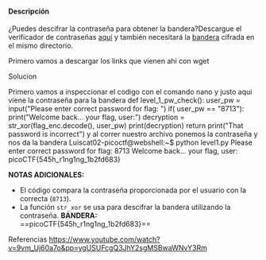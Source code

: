 #### Descripción

¿Puedes descifrar la contraseña para obtener la bandera?Descargue el verificador de contraseñas [aquí](https://artifacts.picoctf.net/c/12/level1.py) y también necesitará la [bandera](https://artifacts.picoctf.net/c/12/level1.flag.txt.enc) cifrada en el mismo directorio.

Primero vamos a descargar los links que vienen ahi con wget

Solucion


Primero vamos a inspeccionar el codigo con el comando nano 
 y justo aqui viene la contraseña para la bandera
 def level_1_pw_check():
    user_pw = input("Please enter correct password for flag: ")
    if( user_pw == "8713"):
        print("Welcome back... your flag, user:")
        decryption = str_xor(flag_enc.decode(), user_pw)
        print(decryption)
        return
    print("That password is incorrect")
    y al correr nuestro archivo ponemos la contraseña y nos da la bandera
    Luiscat02-picoctf@webshell:~$ python level1.py 
Please enter correct password for flag: 8713
Welcome back... your flag, user:
picoCTF{545h_r1ng1ng_1b2fd683}


**NOTAS ADICIONALES:**

- El código compara la contraseña proporcionada por el usuario con la correcta (`8713`).
- La función `str_xor` se usa para descifrar la bandera utilizando la contraseña.
**BANDERA:**  
==picoCTF{545h_r1ng1ng_1b2fd683}==


Referencias
https://www.youtube.com/watch?v=9vm_Uj60a7o&pp=ygUSUFcgQ3JhY2sgMSBwaWNvY3Rm